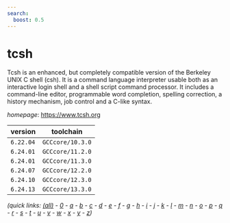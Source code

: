 ```yaml
---
search:
  boost: 0.5
---
```

# tcsh

Tcsh is an enhanced, but completely compatible version of the Berkeley UNIX C shell (csh).  It is a command language interpreter usable both as an interactive login shell and a shell script command  processor. It includes a command-line editor, programmable word completion, spelling correction, a history  mechanism, job control and a C-like syntax.

*homepage*: <https://www.tcsh.org>

version | toolchain
--------|----------
``6.22.04`` | ``GCCcore/10.3.0``
``6.24.01`` | ``GCCcore/11.2.0``
``6.24.01`` | ``GCCcore/11.3.0``
``6.24.07`` | ``GCCcore/12.2.0``
``6.24.10`` | ``GCCcore/12.3.0``
``6.24.13`` | ``GCCcore/13.3.0``


*(quick links: [(all)](../index.md) - [0](../0/index.md) - [a](../a/index.md) - [b](../b/index.md) - [c](../c/index.md) - [d](../d/index.md) - [e](../e/index.md) - [f](../f/index.md) - [g](../g/index.md) - [h](../h/index.md) - [i](../i/index.md) - [j](../j/index.md) - [k](../k/index.md) - [l](../l/index.md) - [m](../m/index.md) - [n](../n/index.md) - [o](../o/index.md) - [p](../p/index.md) - [q](../q/index.md) - [r](../r/index.md) - [s](../s/index.md) - [t](../t/index.md) - [u](../u/index.md) - [v](../v/index.md) - [w](../w/index.md) - [x](../x/index.md) - [y](../y/index.md) - [z](../z/index.md))*

